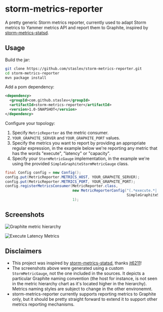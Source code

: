 storm-metrics-reporter
======================

A pretty generic Storm metrics reporter, currently used to adapt Storm metrics to Yammer metrics API and report them to Graphite, inspired by [storm-metrics-statsd](https://github.com/endgameinc/storm-metrics-statsd/).


Usage
--------

Build the jar:

```bash 
git clone https://github.com/staslev/storm-metrics-reporter.git
cd storm-metrics-reporter
mvn package install
```
Add a pom dependency:

```xml
<dependency>
  <groupId>com.github.staslev</groupId>
  <artifactId>storm-metrics-reporter</artifactId>
  <version>1.0-SNAPSHOT</version>
</dependency>
```
Configure your topology:

1.  Specify `MetricReporter` as the metric consumer.
2.  `YOUR_GRAPHITE_SERVER` and `YOUR_GRAPHITE_PORT` values. 
3.  Specify the metrics you want to report by providing an appropriate regular expression, in the example below we're reporting any metric that has the words "execute", "latency" or "capacity".
4.  Specify your `StormMetricGauge` implementation, in the example we're using the provided `SimpleGraphiteStormMetricGauge` class.

```java
final Config config = new Config();
config.put(MetricReporter.METRICS_HOST, YOUR_GRAPHITE_SERVER);
config.put(MetricReporter.METRICS_PORT, YOUR_GRAPHITE_PORT);
config.registerMetricsConsumer(MetricReporter.class,
                               new MetricReporterConfig("(.*execute.*|.*latency.*|.*capacity.*)",
                                                        SimpleGraphiteStormMetricGauge.class.getCanonicalName()),
                               1);
```

Screenshots
-----------

![Graphite metric hierarchy](https://raw.githubusercontent.com/staslev/storm-metrics-reporter/master/screenshots/graphite-metrics-hierarchy.png "Graphite metric hierarchy")

![Execute Latency Metrics](https://raw.githubusercontent.com/staslev/storm-metrics-reporter/master/screenshots/graphite-capacity-metrics.png "Execute latency metrics (not provided by Storm directly)")

Disclaimers
-----------
* This project was inspired by [storm-metrics-statsd](https://github.com/endgameinc/storm-metrics-statsd/), thanks [jt6211](https://github.com/jt6211)!
* The screenshots above were generated using a custom `StormMetricGauge`, not the one included in the sources. It depicts a particular Graphite naming convention (the host for instance, is not seen in the metric hierarchy chart as it's located higher in the hierarchy). Metrics naming styles are subject to change in the other environemnt.
* storm-metrics-reporter currently supports reporting metrics to Graphite only, but it should be pretty straight forward to extend it to support other metrics reporting mechanisms.

